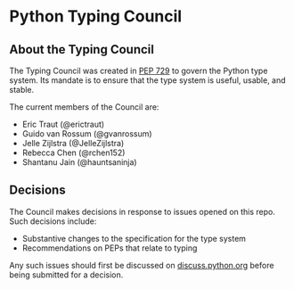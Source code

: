 # Python Typing Council

## About the Typing Council

The Typing Council was created in [PEP 729](https://peps.python.org/pep-0729/) to
govern the Python type system. Its mandate is to ensure that the type system is
useful, usable, and stable.

The current members of the Council are:

* Eric Traut (@erictraut)
* Guido van Rossum (@gvanrossum)
* Jelle Zijlstra (@JelleZijlstra)
* Rebecca Chen (@rchen152)
* Shantanu Jain (@hauntsaninja)

## Decisions

The Council makes decisions in response to issues opened on this repo. Such
decisions include:

* Substantive changes to the specification for the type system
* Recommendations on PEPs that relate to typing

Any such issues should first be discussed on [discuss.python.org](https://discuss.python.org/c/typing/32)
before being submitted for a decision.
